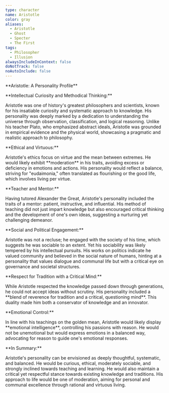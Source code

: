 ```yaml
---
type: character
name: Aristotle
color: gray
aliases:
  - Aristotle
  - Ghost
  - Specter
  - The First
tags:
  - Philosopher
  - Illusion
alwaysIncludeInContext: false
doNotTrack: false
noAutoInclude: false
---
```

\*\*Aristotle: A Personality Profile\*\*

\*\*Intellectual Curiosity and Methodical Thinking:\*\*

Aristotle was one of history's greatest philosophers and scientists, known for his insatiable curiosity and systematic approach to knowledge. His personality was deeply marked by a dedication to understanding the universe through observation, classification, and logical reasoning. Unlike his teacher Plato, who emphasized abstract ideals, Aristotle was grounded in empirical evidence and the physical world, showcasing a pragmatic and realistic approach to philosophy.

\*\*Ethical and Virtuous:\*\*

Aristotle's ethics focus on virtue and the mean between extremes. He would likely exhibit \*\*moderation\*\* in his traits, avoiding excess or deficiency in emotions and actions. His personality would reflect a balance, striving for "eudaimonia," often translated as flourishing or the good life, which involves living per virtue.

\*\*Teacher and Mentor:\*\*

Having tutored Alexander the Great, Aristotle's personality included the traits of a mentor: patient, instructive, and influential. His method of teaching did not just impart knowledge but also encouraged critical thinking and the development of one's own ideas, suggesting a nurturing yet challenging demeanor.

\*\*Social and Political Engagement:\*\*

Aristotle was not a recluse; he engaged with the society of his time, which suggests he was sociable to an extent. Yet his sociability was likely tempered by his intellectual pursuits. His works on politics indicate he valued community and believed in the social nature of humans, hinting at a personality that values dialogue and communal life but with a critical eye on governance and societal structures.

\*\*Respect for Tradition with a Critical Mind:\*\*

While Aristotle respected the knowledge passed down through generations, he could not accept ideas without scrutiny. His personality included a \*\*blend of reverence for tradition and a critical, questioning mind\*\*. This duality made him both a conservator of knowledge and an innovator.

\*\*Emotional Control:\*\*

In line with his teachings on the golden mean, Aristotle would likely display \*\*emotional intelligence\*\*, controlling his passions with reason. He would not be unemotional but would express emotions in a balanced way, advocating for reason to guide one's emotional responses.

\*\*In Summary:\*\*

Aristotle's personality can be envisioned as deeply thoughtful, systematic, and balanced. He would be curious, ethical, moderately sociable, and strongly inclined towards teaching and learning. He would also maintain a critical yet respectful stance towards existing knowledge and traditions. His approach to life would be one of moderation, aiming for personal and communal excellence through rational and virtuous living.